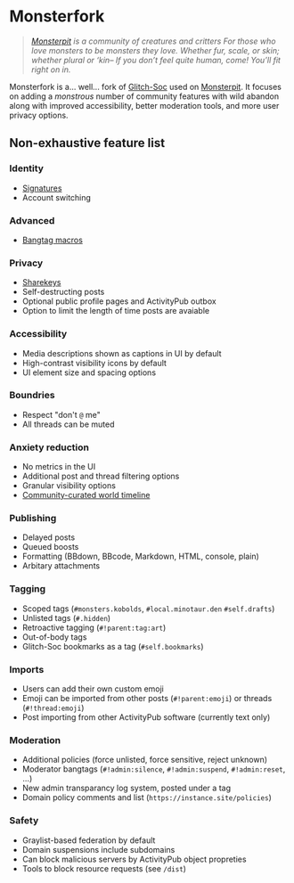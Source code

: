 # Monsterfork

> *[Monsterpit](https://monsterpit.net/about/more) is a community of creatures and critters*
> *For those who love monsters to be monsters they love.*
> *Whether fur, scale, or skin; whether plural or ‘kin–*
> *If you don’t feel quite human, come!*
> *You’ll fit right on in.*

Monsterfork is a... well... fork of [Glitch-Soc](https://glitch-soc.github.io) used on [Monsterpit](https://monsterpit.net/about).  It focuses on adding a *monstrous* number of community features with wild abandon along with improved accessibility, better moderation tools, and more user privacy options.

## Non-exhaustive feature list

### Identity
- [Signatures](https://monsterpit.blog/monsterpit-bangtags/i-am)
- Account switching

### Advanced
- [Bangtag macros](https://monsterpit.blog/monsterpit-bangtags)

### Privacy
- [Sharekeys](https://monsterpit.blog/monsterpit-bangtags/sharekey-new)
- Self-destructing posts
- Optional public profile pages and ActivityPub outbox
- Option to limit the length of time posts are avaiable

### Accessibility
- Media descriptions shown as captions in UI by default
- High-contrast visibility icons by default
- UI element size and spacing options

### Boundries
- Respect "don't `@` me"
- All threads can be muted

### Anxiety reduction
- No metrics in the UI
- Additional post and thread filtering options
- Granular visibility options
- [Community-curated world timeline](https://monsterpit.blog/monsterpit-creature-comforts/world-timeline)

### Publishing
- Delayed posts
- Queued boosts
- Formatting (BBdown, BBcode, Markdown, HTML, console, plain)
- Arbitary attachments

### Tagging
- Scoped tags (`#monsters.kobolds`, `#local.minotaur.den` `#self.drafts`)
- Unlisted tags (`#.hidden`)
- Retroactive tagging (`#!parent:tag:art`)
- Out-of-body tags
- Glitch-Soc bookmarks as a tag (`#self.bookmarks`)

### Imports
- Users can add their own custom emoji
- Emoji can be imported from other posts (`#!parent:emoji`) or threads (`#!thread:emoji`)
- Post importing from other ActivityPub software (currently text only)

### Moderation
- Additional policies (force unlisted, force sensitive, reject unknown)
- Moderator bangtags (`#!admin:silence`, `#!admin:suspend`, `#!admin:reset`, ...)
- New admin transparancy log system, posted under a tag
- Domain policy comments and list (`https://instance.site/policies`)

### Safety
- Graylist-based federation by default
- Domain suspensions include subdomains
- Can block malicious servers by ActivityPub object propreties
- Tools to block resource requests (see `/dist`)

